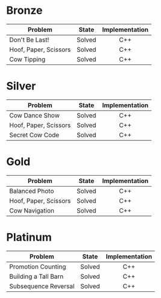 # Bronze
| Problem        | State           | Implementation  |
| ------------- |:---------------:| :--------------:|
| Don't Be Last! | Solved          | C++            |
| Hoof, Paper, Scissors     | Solved          | C++            |
| Cow Tipping | Solved          | C++            |
# Silver
| Problem        | State           | Implementation  |
| ------------- |:---------------:| :--------------:|
| Cow Dance Show | Solved          | C++            |
| Hoof, Paper, Scissors     | Solved          | C++            |
| Secret Cow Code | Solved          | C++            |
# Gold
| Problem        | State           | Implementation  |
| ------------- |:---------------:| :--------------:|
| Balanced Photo | Solved          | C++            |
| Hoof, Paper, Scissors | Solved          | C++            |
| Cow Navigation | Solved          | C++            |
# Platinum
| Problem        | State           | Implementation  |
| ------------- |:---------------:| :--------------:|
| Promotion Counting | Solved          | C++            |
| Building a Tall Barn | Solved          | C++            |
| Subsequence Reversal | Solved          | C++            |
